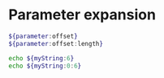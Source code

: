 # Parameter expansion

```sh
${parameter:offset}
${parameter:offset:length}

echo ${myString:6}
echo ${myString:0:6}
```
